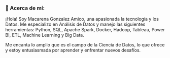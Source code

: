 ### 💫 Acerca de mí:

¡Hola! Soy Macarena Gonzalez Amico, una apasionada la tecnología y los Datos.
Me especializo en Análisis de Datos y manejo las siguientes herramientas: Python, SQL, Apache Spark, Docker, Hadoop, Tableau, Power BI, ETL, Machine Learning y Big Data.

Me encanta lo amplio que es el campo de la Ciencia de Datos, lo que ofrece y estoy entusiasmada por aprender y enfrentar nuevos desafíos.

<!--
**Macagonzalezamico/macagonzalezamico** is a ✨ _special_ ✨ repository because its `README.md` (this file) appears on your GitHub profile.

Here are some ideas to get you started:

- 🔭 I’m currently working on ...
- 🌱 I’m currently learning ...
- 👯 I’m looking to collaborate on ...
- 🤔 I’m looking for help with ...
- 💬 Ask me about ...
- 📫 How to reach me: ...
- 😄 Pronouns: ...
- ⚡ Fun fact: ...
-->
